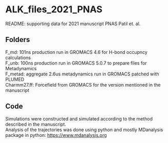 # ALK_files_2021_PNAS


README: supporting data for 2021 manuscript PNAS Patil et. al.

## Folders
F_md: 101ns production run in GROMACS 4.6 for H-bond occupncy calculations <br />
F_unb: 100ns production run in GROMACS 5.0.7 to prepare files for Metadynamics <br />
F_metad: aggregate 2.6us metadynamics run in GROMACS patched with PLUMED <br />
Charmm27.ff: Forcefield from GROMACS for the version mentioned in the manuscript



## Code
Simulations were constructed and simulated according to the method described in the manuscript. <br />
Analysis of the trajectories was done using python and mostly MDanalysis package in python: https://www.mdanalysis.org

